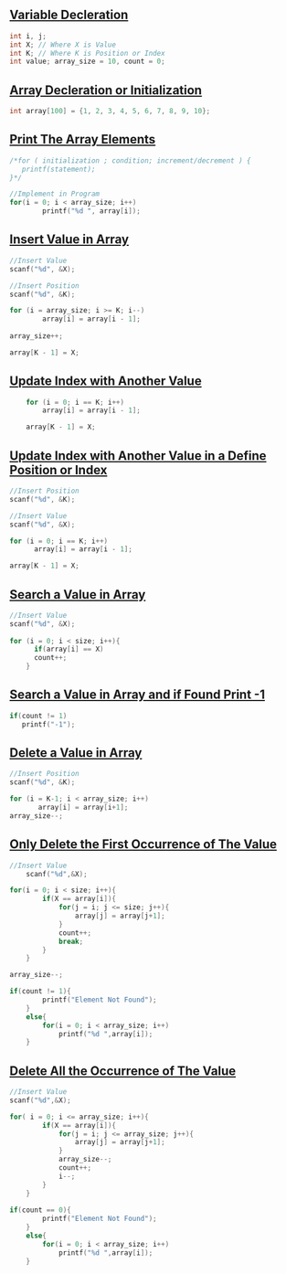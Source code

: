 ## [Variable Decleration](../lab2/1.c)
```c
int i, j;
int X; // Where X is Value
int K; // Where K is Position or Index
int value; array_size = 10, count = 0;
```
## [Array Decleration or Initialization](../lab2/2.c)
```c
int array[100] = {1, 2, 3, 4, 5, 6, 7, 8, 9, 10};
```

## [Print The Array Elements](../lab2/3.c)
```c
/*for ( initialization ; condition; increment/decrement ) {
   printf(statement);
}*/

//Implement in Program
for(i = 0; i < array_size; i++)
        printf("%d ", array[i]);
```

## [Insert Value in Array](../lab2/4.c)
```c
//Insert Value
scanf("%d", &X);

//Insert Position
scanf("%d", &K);

for (i = array_size; i >= K; i--)
        array[i] = array[i - 1];
        
array_size++;

array[K - 1] = X;
```

## [Update Index with Another Value ](../lab2/5.c)
```c
    for (i = 0; i == K; i++)
        array[i] = array[i - 1];

    array[K - 1] = X;
```

## [Update Index with Another Value in a Define Position or Index ](../lab2/6.c)
```c
//Insert Position
scanf("%d", &K);

//Insert Value
scanf("%d", &X);

for (i = 0; i == K; i++)
      array[i] = array[i - 1];

array[K - 1] = X;
```

## [Search a Value in Array](../lab2/7.c)
```c
//Insert Value
scanf("%d", &X);
    
for (i = 0; i < size; i++){
      if(array[i] == X)
      count++;
    }
```

## [Search a Value in Array and if Found Print -1](../lab2/8.c)
```c
if(count != 1)
   printf("-1");
```

## [Delete a Value in Array](../lab2/9.c)
```c
//Insert Position
scanf("%d", &K);

for (i = K-1; i < array_size; i++)
       array[i] = array[i+1];
array_size--;
```

## [Only Delete the First Occurrence of The Value](../lab2/10.c)
```c
//Insert Value
    scanf("%d",&X);

for(i = 0; i < size; i++){
        if(X == array[i]){
            for(j = i; j <= size; j++){
                array[j] = array[j+1];
            }
            count++;
            break;
        }
    }

array_size--;

if(count != 1){
        printf("Element Not Found");
    }
    else{
        for(i = 0; i < array_size; i++)
            printf("%d ",array[i]);
    }
```

## [Delete All the Occurrence of The Value](../lab2/11.c)
```c
//Insert Value
scanf("%d",&X);

for( i = 0; i <= array_size; i++){
        if(X == array[i]){
            for(j = i; j <= array_size; j++){
                array[j] = array[j+1];
            }
            array_size--;
            count++;
            i--;
        }
    }
    
if(count == 0){
        printf("Element Not Found");
    }
    else{
        for(i = 0; i < array_size; i++)
            printf("%d ",array[i]);
    }
```

